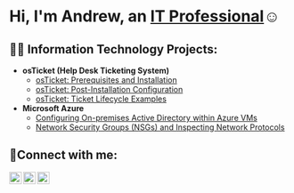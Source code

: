 <h1>Hi, I'm Andrew, an <a href="https://linkedin.com/in/Josh">IT Professional</a>☺</h1>

<h2>👨‍💻 Information Technology Projects:</h2>

- <b>osTicket (Help Desk Ticketing System)</b>
  - [osTicket: Prerequisites and Installation](https://github.com/ajowyit/osticket-prereqs)
  - [osTicket: Post-Installation Configuration](https://github.com/ajowyit/osticket-post-install-config)
  - [osTicket: Ticket Lifecycle Examples](https://github.com/ajowyit/osticket-ticket-lifecycle)
- <b>Microsoft Azure</b>
  - [Configuring On-premises Active Directory within Azure VMs](https://github.com/ajowyit/configure-ad)
  - [Network Security Groups (NSGs) and Inspecting Network Protocols](https://github.com/ajowyit/azure-network-protocols)

<h2>🤳Connect with me:</h2>

[<img align="left" alt="Josh | Twitter" width="22px" src="https://cdn.jsdelivr.net/npm/simple-icons@v3/icons/twitter.svg" />][twitter]
[<img align="left" alt="Josh | LinkedIn" width="22px" src="https://cdn.jsdelivr.net/npm/simple-icons@v3/icons/linkedin.svg" />][linkedin]
[<img align="left" alt="Josh | Instagram" width="22px" src="https://cdn.jsdelivr.net/npm/simple-icons@v3/icons/instagram.svg" />][instagram]

[twitter]: https://twitter.com/Josh
[instagram]: https://www.instagram.com/Josh
[linkedin]: https://linkedin.com/in/Josh
